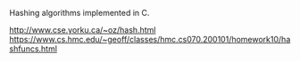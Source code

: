 
Hashing algorithms implemented in C.

http://www.cse.yorku.ca/~oz/hash.html
<br>
https://www.cs.hmc.edu/~geoff/classes/hmc.cs070.200101/homework10/hashfuncs.html
